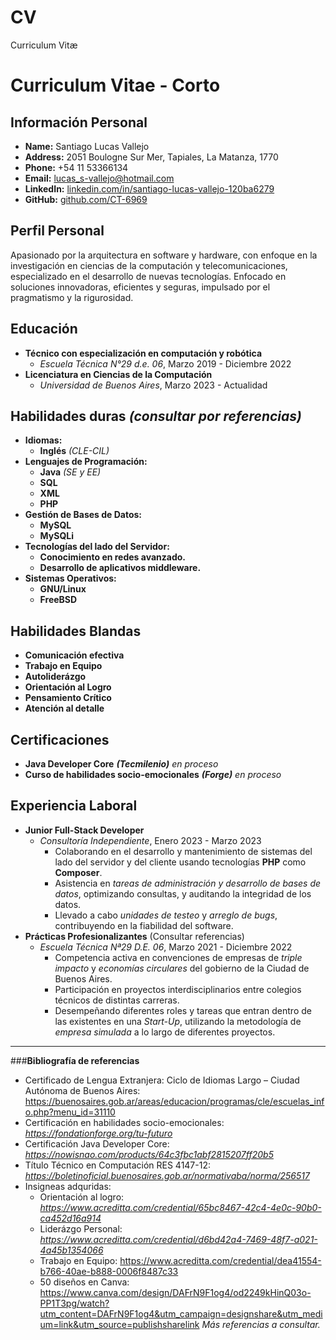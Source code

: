 # CV
Curriculum Vitæ
# Curriculum Vitae - Corto
## **Información Personal**
- **Name:** Santiago Lucas Vallejo
- **Address:** 2051 Boulogne Sur Mer, Tapiales, La Matanza, 1770
- **Phone:** +54 11 53366134
- **Email:** lucas_s-vallejo@hotmail.com
- **LinkedIn:** [linkedin.com/in/santiago-lucas-vallejo-120ba6279](https://www.linkedin.com/in/santiago-lucas-vallejo-120ba6279/ )
- **GitHub:** [github.com/CT-6969](https://github.com/CT-6969)
## **Perfil Personal**
Apasionado por la arquitectura en software y hardware, con enfoque en la investigación en ciencias de la computación y telecomunicaciones, especializado en el desarrollo de nuevas tecnologías. Enfocado en soluciones innovadoras, eficientes y seguras, impulsado por el pragmatismo y la rigurosidad. 
## **Educación**
- **Técnico con especialización en computación y robótica**
  - _Escuela Técnica N°29 d.e. 06_, Marzo 2019 - Diciembre 2022 
- **Licenciatura en Ciencias de la Computación**
  - _Universidad de Buenos Aires_, Marzo 2023 - Actualidad
## **Habilidades duras** *(consultar por referencias)*
- **Idiomas:**
  - **Inglés** *(CLE-CIL)*
- **Lenguajes de Programación:**
  - **Java** *(SE y EE)*
  - **SQL**
  - **XML**
  - **PHP**
- **Gestión de Bases de Datos:**
  - **MySQL**
  - **MySQLi**
- **Tecnologías del lado del Servidor:**
  - **Conocimiento en redes avanzado.**
  - **Desarrollo de aplicativos middleware.**
- **Sistemas Operativos:**
  - **GNU/Linux**
  - **FreeBSD**
## **Habilidades Blandas**
- **Comunicación efectiva**
- **Trabajo en Equipo**
- **Autoliderázgo**
- **Orientación al Logro**
- **Pensamiento Crítico**
- **Atención al detalle**
## **Certificaciones**
- **Java Developer Core**  **_(Tecmilenio)_** *en proceso*
- **Curso de habilidades socio-emocionales** **_(Forge)_** *en proceso*
## **Experiencia Laboral**
- **Junior Full-Stack Developer**
  - _Consultoría Independiente_, Enero 2023 - Marzo 2023
    - Colaborando en el desarrollo y mantenimiento de sistemas del lado del       servidor y del cliente usando tecnologías **PHP** como **Composer**.
    - Asistencia en _tareas de administración y desarrollo de bases de datos_, optimizando consultas, y auditando la integridad de los datos.
    - Llevado a cabo _unidades de testeo_ y _arreglo de bugs_, contribuyendo en la fiabilidad del software.
- **Prácticas Profesionalizantes** (Consultar referencias)
  - _Escuela Técnica Nª29 D.E. 06_, Marzo 2021 - Diciembre 2022
    - Competencia activa en convenciones de empresas de _triple impacto_ y _economías circulares_ del gobierno de la Ciudad de Buenos Aires.
    - Participación en proyectos interdisciplinarios entre colegios técnicos de distintas carreras.
    - Desempeñando diferentes roles y tareas que entran dentro de las existentes en una _Start-Up_, utilizando la metodología de _empresa simulada_ a lo largo de diferentes proyectos.
---
###**Bibliografía de referencias**
- Certificado de Lengua Extranjera: Ciclo de Idiomas Largo – Ciudad Autónoma de Buenos Aires: https://buenosaires.gob.ar/areas/educacion/programas/cle/escuelas_info.php?menu_id=31110 
- Certificación en habilidades socio-emocionales: *https://fondationforge.org/tu-futuro*
- Certificación Java Developer Core: *https://nowisnao.com/products/64c3fbc1abf2815207ff20b5*
- Título Técnico en Computación RES 4147-12: *https://boletinoficial.buenosaires.gob.ar/normativaba/norma/256517*
- Insigneas adquridas: 
  - Orientación al logro: *https://www.acreditta.com/credential/65bc8467-42c4-4e0c-90b0-ca452d16a914*
  - Liderázgo Personal: *https://www.acreditta.com/credential/d6bd42a4-7469-48f7-a021-4a45b1354066*
  - Trabajo en Equipo: https://www.acreditta.com/credential/dea41554-b766-40ae-b888-0006f8487c33
  - 50 diseños en Canva: https://www.canva.com/design/DAFrN9F1og4/od2249kHinQ03o-PP1T3pg/watch?utm_content=DAFrN9F1og4&utm_campaign=designshare&utm_medium=link&utm_source=publishsharelink
*Más referencias a consultar.*
